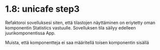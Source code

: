 # 1.8: unicafe step3

Refaktoroi sovelluksesi siten, että tilastojen näyttäminen on eriytetty oman komponentin Statistics vastuulle. Sovelluksen tila säilyy edelleen juurikomponentissa App.

Muista, että komponentteja ei saa määritellä toisen komponentin sisällä